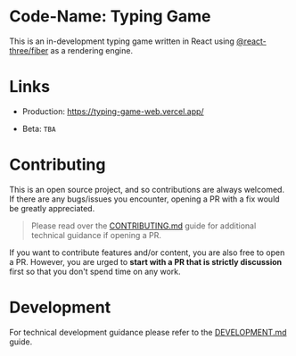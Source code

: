 # Code-Name: Typing Game

This is an in-development typing game written in React using [@react-three/fiber](https://github.com/pmndrs/react-three-fiber) as a rendering engine.

# Links

- Production: https://typing-game-web.vercel.app/

- Beta: `TBA`

# Contributing

This is an open source project, and so contributions are always welcomed. If there are any bugs/issues you encounter, opening a PR with a fix would be greatly appreciated.

> Please read over the [CONTRIBUTING.md](./docs/CONTRIBUTING.md) guide for additional technical guidance if opening a PR.

If you want to contribute features and/or content, you are also free to open a PR. However, you are urged to **start with a PR that is strictly discussion** first so that you don't spend time on any work.

# Development

For technical development guidance please refer to the [DEVELOPMENT.md](./docs/DEVELOPMENT.md) guide.
